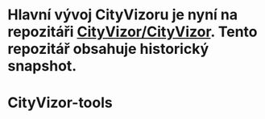 # Hlavní vývoj CityVizoru je nyní na repozitáři [CityVizor/CityVizor](https://github.com/cityvizor). Tento repozitář obsahuje historický snapshot.

# CityVizor-tools
